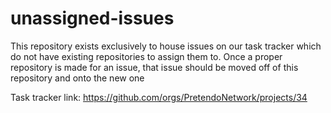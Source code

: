 # unassigned-issues
This repository exists exclusively to house issues on our task tracker which do not have existing repositories to assign them to. Once a proper repository is made for an issue, that issue should be moved off of this repository and onto the new one

Task tracker link: https://github.com/orgs/PretendoNetwork/projects/34
